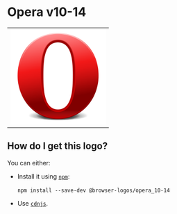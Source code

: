 # Opera v10-14

<table>
    <tr height=230>
        <td>
            <a href="https://github.com/alrra/browser-logos/tree/b6a3f4f87c407dd8867fb925f101c5b28d85bcc6/src/archive/opera_10-14">
                <img width=220 src="https://raw.githubusercontent.com/alrra/browser-logos/b6a3f4f87c407dd8867fb925f101c5b28d85bcc6/src/archive/opera_10-14/opera_10-14.svg?sanitize=true" alt="Opera v10-14 browser logo">
            </a>
        </td>
    </tr>
</table>

## How do I get this logo?

You can either:

* Install it using [`npm`][npm]:

  `npm install --save-dev @browser-logos/opera_10-14`

* Use [`cdnjs`][cdnjs].

<!-- Link labels: -->

[cdnjs]: https://cdnjs.com/libraries/browser-logos
[npm]: https://www.npmjs.com/
